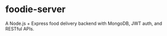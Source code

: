 # foodie-server
A Node.js + Express food delivery backend with MongoDB, JWT auth, and RESTful APIs.
